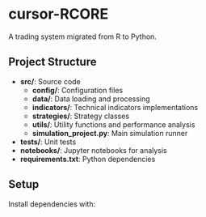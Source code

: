 # cursor-RCORE

A trading system migrated from R to Python.

## Project Structure
- **src/**: Source code
  - **config/**: Configuration files
  - **data/**: Data loading and processing
  - **indicators/**: Technical indicators implementations
  - **strategies/**: Strategy classes
  - **utils/**: Utility functions and performance analysis
  - **simulation_project.py**: Main simulation runner
- **tests/**: Unit tests
- **notebooks/**: Jupyter notebooks for analysis
- **requirements.txt**: Python dependencies

## Setup
Install dependencies with:
